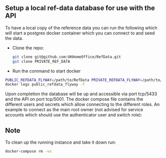 ## Setup a local ref-data database for use with the API

To have a local copy of the reference data you can run the following which will start a postgres docker container which you can connect to and seed the data.

- Clone the repo:

  ```bash
  git clone git@github.com:UKHomeOffice/RefData.git
  git clone PRIVATE_REF_DATA
  ```

- Run the command to start docker

```bash
PUBLIC_REFDATA_FLYWAY=/path/to/RefData PRIVATE_REFDATA_FLYWAY=/path/to/private-refdata docker-compose up
docker logs public_refdata_flyway -f
```

Upon completion the database will be up and accessible via port tcp/5433 and the API on port tcp/5001. The docker compose file contains the different users and secrets which allow connecting to the different roles. An example to connect as the main root owner (not advised for service accounts which should use the authenticator user and switch role):

## Note

To clean up the running instance and take it down run:

```bash
docker-compose rm -vs
```
